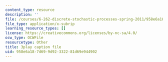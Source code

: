 ```yaml
---
content_type: resource
description: ''
file: /courses/6-262-discrete-stochastic-processes-spring-2011/958e6a187d699d92332281d69e944902_TOvSJkC1nRI.srt
file_type: application/x-subrip
learning_resource_types: []
license: https://creativecommons.org/licenses/by-nc-sa/4.0/
ocw_type: OCWFile
resourcetype: Other
title: 3play caption file
uid: 958e6a18-7d69-9d92-3322-81d69e944902
---
```

